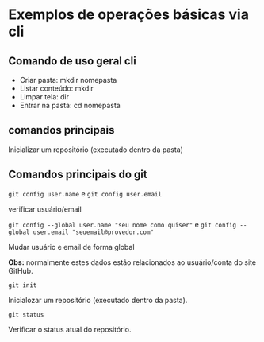 # Exemplos de operações básicas via cli

## Comando de uso geral cli

- Criar pasta: mkdir nomepasta
- Listar conteúdo: mkdir 
- Limpar tela: dir
- Entrar na pasta: cd nomepasta

## comandos principais

Inicializar um repositório (executado dentro da pasta)

## Comandos principais do git

`git config user.name` e  `git config user.email`

verificar usuário/email

`git config --global user.name "seu nome como quiser"` e  `git config --global user.email "seuemail@provedor.com"`

Mudar usuário e email de forma global

**Obs:** normalmente estes dados estão relacionados ao usuário/conta do site GitHub.

`git init`

Inicialozar um repositório (executado dentro da pasta).

`git status`

Verificar o status atual do repositório.